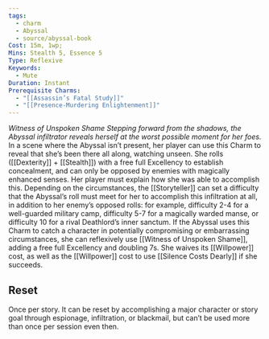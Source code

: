 ```yaml
---
tags:
  - charm
  - Abyssal
  - source/abyssal-book
Cost: 15m, 1wp; 
Mins: Stealth 5, Essence 5
Type: Reflexive
Keywords:
  - Mute
Duration: Instant
Prerequisite Charms:
  - "[[Assassin’s Fatal Study]]"
  - "[[Presence-Murdering Enlightenment]]"
---
```

*Witness of Unspoken Shame Stepping forward from the shadows, the Abyssal infiltrator reveals herself at the worst possible moment for her foes.*
In a scene where the Abyssal isn’t present, her player can use this Charm to reveal that she’s been there all along, watching unseen. She rolls ([[Dexterity]] + [[Stealth]]) with a free full Excellency to establish concealment, and can only be opposed by enemies with magically enhanced senses. Her player must explain how she was able to accomplish this.
Depending on the circumstances, the [[Storyteller]] can set a difficulty that the Abyssal’s roll must meet for her to accomplish this infiltration at all, in addition to her enemy’s opposed rolls: for example, difficulty 2-4 for a well-guarded military camp, difficulty 5-7 for a magically warded manse, or difficulty 10 for a rival Deathlord’s inner sanctum.
If the Abyssal uses this Charm to catch a character in potentially compromising or embarrassing circumstances, she can reflexively use [[Witness of Unspoken Shame]], adding a free full Excellency and doubling 7s. She waives its [[Willpower]] cost, as well as the [[Willpower]] cost to use [[Silence Costs Dearly]] if she succeeds.
## Reset 
Once per story. It can be reset by accomplishing a major character or story goal through espionage, infiltration, or blackmail, but can’t be used more than once per session even then.